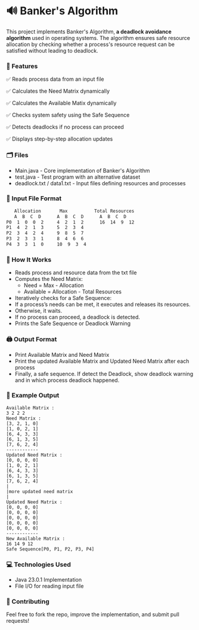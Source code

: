 # 🔊 Banker's Algorithm 

This project implements Banker's Algorithm,<b> a deadlock avoidance algorithm </b> used in operating systems. The algorithm ensures safe resource allocation by checking whether a process's resource request can be satisfied without leading to deadlock.

### 📎 Features 

✅ Reads process data from an input file

✅ Calculates the Need Matrix dynamically

✅ Calculates the Available Matix dynamically

✅ Checks system safety using the Safe Sequence

✅ Detects deadlocks if no process can proceed

✅ Displays step-by-step allocation updates

### 🗂️ Files

- Main.java - Core implementation of Banker's Algorithm
- test.java - Test program with an alternative dataset
- deadlock.txt / data1.txt - Input files defining resources and processes 

### 📝 Input File Format

```txt
   Allocation       Max          Total Resources
   A  B  C  D      A  B  C  D      A  B  C  D
P0  1  0  0  2     4  2  1  2      16  14  9  12
P1  4  2  1  3     5  2  3  4
P2  3  4  2  4     9  8  5  7
P3  2  3  3  1     8  4  6  6
P4  3  3  1  0     10  9  3  4
```
### 🎯 How It Works

- Reads process and resource data from the txt file
- Computes the Need Matrix:
    - Need = Max - Allocation
    - Available = Allocation - Total Resources
- Iteratively checks for a Safe Sequence:
- If a process’s needs can be met, it executes and releases its resources.
- Otherwise, it waits.
- If no process can proceed, a deadlock is detected.
- Prints the Safe Sequence or Deadlock Warning

### 🖨️ Output Format

- Print Available Matrix and Need Matrix
- Print the updated Available Matrix and Updated Need Matrix after each process
- Finally, a safe sequence. If detect the Deadlock, show deadlock warning and in which process deadlock happened.
### 🚨 Example Output

```
Available Matrix : 
3 2 2 2 
Need Matrix : 
[3, 2, 1, 0]
[1, 0, 2, 1]
[6, 4, 3, 3]
[6, 1, 3, 5]
[7, 6, 2, 4]
------------
Updated Need Matrix : 
[0, 0, 0, 0]
[1, 0, 2, 1]
[6, 4, 3, 3]
[6, 1, 3, 5]
[7, 6, 2, 4]
|
|more updated need matrix
|
Updated Need Matrix : 
[0, 0, 0, 0]
[0, 0, 0, 0]
[0, 0, 0, 0]
[0, 0, 0, 0]
[0, 0, 0, 0]
------------
New Available Matrix : 
16 14 9 12 
Safe Sequence[P0, P1, P2, P3, P4]
```
### 💻 Technologies Used

- Java 23.0.1 Implementation
- File I/O for reading input file

### 🤝 Contributing
Feel free to fork the repo, improve the implementation, and submit pull requests!



